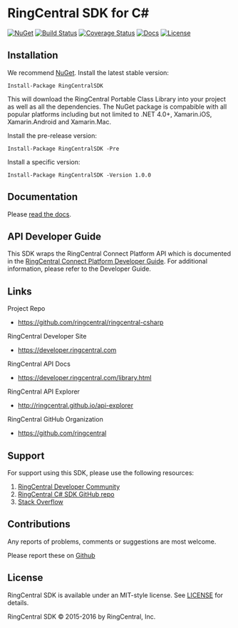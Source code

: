 # RingCentral SDK for C&#35;

[![NuGet][nuget-version-svg]][nuget-version-link]
[![Build Status][build-status-svg]][build-status-link]
[![Coverage Status][coverage-status-svg]][coverage-status-link]
[![Docs][docs-readthedocs-svg]][docs-readthedocs-link]
[![License][license-svg]][license-link]


## Installation

We recommend [NuGet](https://www.nuget.org/). Install the latest stable version:

```
Install-Package RingCentralSDK
```

This will download the RingCentral Portable Class Library into your project as well as all the dependencies. The NuGet package is compabible with all popular platforms including but not limited to .NET 4.0+, Xamarin.iOS, Xamarin.Android and Xamarin.Mac.

Install the pre-release version:

```
Install-Package RingCentralSDK -Pre
```

Install a specific version:

```
Install-Package RingCentralSDK -Version 1.0.0
```

## Documentation

Please [read the docs](http://ringcentral-csharp.readthedocs.io/en/latest/).

## API Developer Guide

This SDK wraps the RingCentral Connect Platform API which is documented in the [RingCentral Connect Platform Developer Guide](https://developer.ringcentral.com/api-docs/latest/index.html).
For additional information, please refer to the Developer Guide.


## Links

Project Repo

* https://github.com/ringcentral/ringcentral-csharp

RingCentral Developer Site

* https://developer.ringcentral.com

RingCentral API Docs

* https://developer.ringcentral.com/library.html

RingCentral API Explorer

* http://ringcentral.github.io/api-explorer

RingCentral GitHub Organization

* https://github.com/ringcentral


## Support

For support using this SDK, please use the following resources:

1. [RingCentral Developer Community](https://devcommunity.ringcentral.com)
1. [RingCentral C# SDK GitHub repo](https://github.com/ringcentral/ringcentral-csharp)
1. [Stack Overflow](http://stackoverflow.com/questions/tagged/ringcentral)


## Contributions

Any reports of problems, comments or suggestions are most welcome.

Please report these on [Github](https://github.com/ringcentral/ringcentral-csharp/issues)


## License

RingCentral SDK is available under an MIT-style license. See [LICENSE](LICENSE) for details.

RingCentral SDK &copy; 2015-2016 by RingCentral, Inc.

[nuget-version-svg]: https://img.shields.io/nuget/v/RingCentralSDK.svg
[nuget-version-link]: http://www.nuget.org/packages/RingCentralSDK/
[nuget-count-svg]: https://img.shields.io/nuget/dt/RingCentralSDK.svg
[nuget-count-link]: http://www.nuget.org/packages/RingCentralSDK/
[build-status-svg]: https://ci.appveyor.com/api/projects/status/ka1g6n869rxw81g4?svg=true
[build-status-link]: https://ci.appveyor.com/project/paulzolnierczyk/ringcentral-csharp
[coverage-status-svg]: https://coveralls.io/repos/ringcentral/ringcentral-csharp/badge.svg?branch=develop&service=github
[coverage-status-link]: https://coveralls.io/github/ringcentral/ringcentral-csharp
[docs-readthedocs-svg]: https://img.shields.io/badge/docs-readthedocs-blue.svg
[docs-readthedocs-link]: http://ringcentral-csharp.readthedocs.org/
[license-svg]: https://img.shields.io/badge/license-MIT-blue.svg
[license-link]: https://github.com/ringcentral/ringcentral-csharp/blob/master/LICENSE
